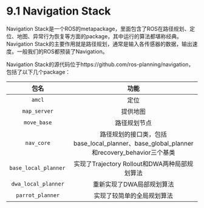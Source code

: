 # 9.1 Navigation Stack
Navigation Stack是一个ROS的metapackage，里面包含了ROS在路径规划、定位、地图、异常行为恢复等方面的package，其中运行的算法都堪称经典。Navigation Stack的主要作用就是路径规划，通常是输入各传感器的数据，输出速度。一般我们的ROS都预装了Navigation。

Navigation Stack的源代码位于https://github.com/ros-planning/navigation，包括了以下几个package：

|    包名    | 功能 |
| :------:   | :------:           |
| `amcl`               |   定位 |
| `map_server`   |  提供地图  |
| `move_base`   |  路径规划节点 |
| `nav_core`    |   路径规划的接口类，包括base_local_planner、base_global_planner和recovery_behavior三个基类 |
| `base_local_planner `     |  实现了Trajectory Rollout和DWA两种局部规划算法 |
| `dwa_local_planner`| 重新实现了DWA局部规划算法|
| `parrot_planner`| 实现了较简单的全局规划算法|



